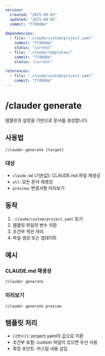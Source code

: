 ```yaml
---
version:
  created: "2025-08-02"
  updated: "2025-08-02"
  commit: "f7db06e"
  
dependencies:
  - file: ".claude/custom/project.yaml"
    commit: "f7db06e"
    status: "current"
  - file: ".claude/templates/"
    commit: "f7db06e"
    status: "current"
    
references:
  - file: ".claude/custom/project.yaml"
    commit: "f7db06e"
---
```


# /clauder generate

템플릿과 설정을 기반으로 문서를 생성합니다.

## 사용법

```
/clauder generate [target]
```

### 대상

- `claude.md` (기본값): CLAUDE.md 파일 재생성
- `all`: 모든 문서 재생성
- `preview`: 변경사항 미리보기

## 동작

1. `.claude/custom/project.yaml` 읽기
2. 템플릿 파일의 변수 치환
3. 조건부 섹션 처리
4. 파일 생성 또는 업데이트

## 예시

### CLAUDE.md 재생성

```
/clauder generate
```

### 미리보기

```
/clauder generate preview
```

## 템플릿 처리

- `{{변수}}`: project.yaml의 값으로 치환
- 조건부 포함: custom 파일이 있으면 우선 사용
- 확장 포인트: 커스텀 내용 삽입

